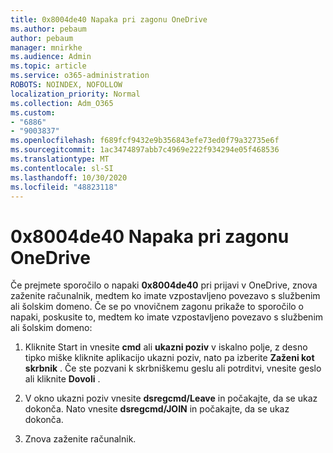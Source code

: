 ```yaml
---
title: 0x8004de40 Napaka pri zagonu OneDrive
ms.author: pebaum
author: pebaum
manager: mnirkhe
ms.audience: Admin
ms.topic: article
ms.service: o365-administration
ROBOTS: NOINDEX, NOFOLLOW
localization_priority: Normal
ms.collection: Adm_O365
ms.custom:
- "6886"
- "9003837"
ms.openlocfilehash: f689fcf9432e9b356843efe73ed0f79a32735e6f
ms.sourcegitcommit: 1ac3474897abb7c4969e222f934294e05f468536
ms.translationtype: MT
ms.contentlocale: sl-SI
ms.lasthandoff: 10/30/2020
ms.locfileid: "48823118"
---
```

# <a name="0x8004de40-error-when-launching-onedrive"></a>0x8004de40 Napaka pri zagonu OneDrive

Če prejmete sporočilo o napaki **0x8004de40** pri prijavi v OneDrive, znova zaženite računalnik, medtem ko imate vzpostavljeno povezavo s službenim ali šolskim domeno. Če se po vnovičnem zagonu prikaže to sporočilo o napaki, poskusite to, medtem ko imate vzpostavljeno povezavo s službenim ali šolskim domeno:

1. Kliknite Start in vnesite **cmd** ali **ukazni poziv**  v iskalno polje, z desno tipko miške kliknite aplikacijo ukazni poziv, nato pa izberite  **Zaženi kot skrbnik** . Če ste pozvani k skrbniškemu geslu ali potrditvi, vnesite geslo ali kliknite **Dovoli** .  

2. V okno ukazni poziv vnesite **dsregcmd/Leave**  in počakajte, da se ukaz dokonča. Nato vnesite **dsregcmd/JOIN** in počakajte, da se ukaz dokonča.
3. Znova zaženite računalnik.
